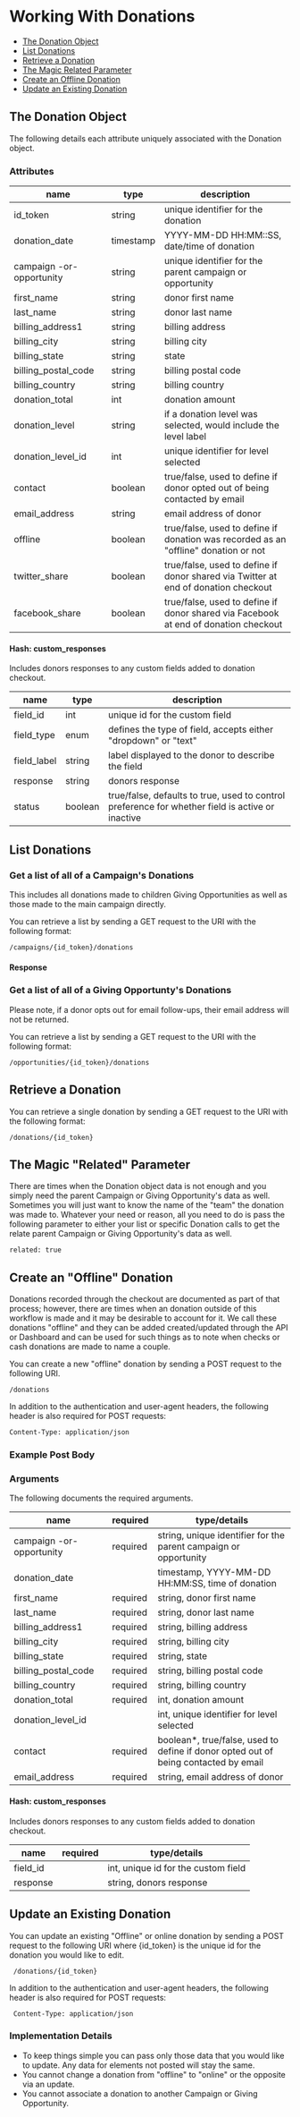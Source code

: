 # Working With Donations

- [The Donation Object](#the-donation-object)
- [List Donations](#list-donations)
- [Retrieve a Donation](#retrieve-a-donation)
- [The Magic Related Parameter](#the-magic-related-parameter)
- [Create an Offline Donation](#create-an-offline-donation)
- [Update an Existing Donation](#update-an-existing-donation)

## The Donation Object

The following details each attribute uniquely associated with the Donation object.

### Attributes

name | type | description
------- | ----- | ------------
id_token | string | unique identifier for the donation
donation_date | timestamp | YYYY-MM-DD HH:MM::SS, date/time of donation
campaign -or- opportunity | string | unique identifier for the parent campaign or opportunity
first_name | string | donor first name
last_name | string | donor last name
billing_address1 | string | billing address
billing_city | string | billing city
billing_state | string | state
billing_postal_code | string | billing postal code
billing_country | string | billing country
donation_total | int | donation amount
donation_level | string | if a donation level was selected, would include the level label
donation_level_id | int | unique identifier for level selected
contact | boolean | true/false, used to define if donor opted out of being contacted by email
email_address | string | email address of donor
offline | boolean | true/false, used to define if donation was recorded as an "offline" donation or not
twitter_share | boolean | true/false, used to define if donor shared via Twitter at end of donation checkout
facebook_share | boolean | true/false, used to define if donor shared via Facebook at end of donation checkout

#### Hash: custom_responses

Includes donors responses to any custom fields added to donation checkout.

name | type | description
------- | ----- | ------------
field_id | int | unique id for the custom field
field_type | enum | defines the type of field, accepts either "dropdown" or "text"
field_label | string | label displayed to the donor to describe the field
response | string | donors response
status | boolean | true/false, defaults to true, used to control preference for whether field is active or inactive

## List Donations

### Get a list of all of a Campaign's Donations

This includes all donations made to children Giving Opportunities as well as those made to the main campaign directly.

You can retrieve a list by sending a GET request to the URI with the following format:

	/campaigns/{id_token}/donations

#### Response
	
<script src="https://gist.github.com/mindsondesignlab/5548310.js"></script>
	
### Get a list of all of a Giving Opportunty's Donations

Please note, if a donor opts out for email follow-ups, their email address will not be returned. 

You can retrieve a list by sending a GET request to the URI with the following format:
			
	/opportunities/{id_token}/donations


## Retrieve a Donation

You can retrieve a single donation by sending a GET request to the URI with the following format:
			
	/donations/{id_token}
	

## The Magic "Related" Parameter

There are times when the Donation object data is not enough and you simply need the parent Campaign or Giving Opportunity's data as well. Sometimes you will just want to know the name of the "team" the donation was made to. Whatever your need or reason, all you need to do is pass the following parameter to either your list or specific Donation calls to get the relate parent Campaign or Giving Opportunity's data as well.

	related: true


## Create an "Offline" Donation

Donations recorded through the checkout are documented as part of that process; however, there are times when an donation outside of this workflow is made and it may be desirable to account for it. We call these donations "offline" and they can be added created/updated through the API or Dashboard and can be used for such things as to note when checks or cash donations are made to name a couple.

You can create a new "offline" donation by sending a POST request to the following URI.

    /donations

In addition to the authentication and user-agent headers, the following header is also required for POST requests:

    Content-Type: application/json

### Example Post Body

<script src="https://gist.github.com/mindsondesignlab/6938fb105e539c6e14ca.js"></script>

### Arguments

The following documents the required arguments. 

name | required | type/details
------- | ----- | ------------
campaign -or- opportunity | required | string, unique identifier for the parent campaign or opportunity
donation_date | | timestamp, YYYY-MM-DD HH:MM:SS, time of donation
first_name | required | string, donor first name
last_name | required | string, donor last name
billing_address1 | required | string, billing address
billing_city | required | string, billing city
billing_state | required | string, state
billing_postal_code | required | string, billing postal code
billing_country | required | string, billing country
donation_total | required| int, donation amount
donation_level_id | | int, unique identifier for level selected
contact | required | boolean*, true/false, used to define if donor opted out of being contacted by email
email_address | required | string, email address of donor

#### Hash: custom_responses

Includes donors responses to any custom fields added to donation checkout.

name | required | type/details
------- | ----- | ------------
field_id | | int, unique id for the custom field
response | | string, donors response


## Update an Existing Donation

You can update an existing "Offline" or online donation by sending a POST request to the following URI where {id_token} is the unique id for the donation you would like to edit.

     /donations/{id_token}

In addition to the authentication and user-agent headers, the following header is also required for POST requests:

     Content-Type: application/json

### Implementation Details

- To keep things simple you can pass only those data that you would like to update. Any data for elements not posted will stay the same.
- You cannot change a donation from "offline" to "online" or the opposite via an update.
- You cannot associate a donation to another Campaign or Giving Opportunity.
